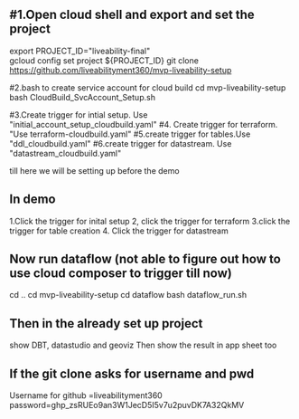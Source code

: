 #1.Open cloud shell  and export and set the project
--------------------------------------------------

export PROJECT_ID="liveability-final"   
gcloud config set project ${PROJECT_ID}
git clone https://github.com/liveabilityment360/mvp-liveability-setup

#2.bash to create service account for cloud build
cd mvp-liveability-setup
bash CloudBuild_SvcAccount_Setup.sh

#3.Create trigger for intial setup. Use "initial_account_setup_cloudbuild.yaml"
#4. Create trigger for terraform. "Use terraform-cloudbuild.yaml"
#5.create trigger for tables.Use "ddl_cloudbuild.yaml"
#6.create trigger for datastream. Use "datastream_cloudbuild.yaml"

till here we will be setting up before the demo

In demo
----------
1.Click the trigger for inital setup
2, click the trigger for terraform
3.click the trigger for table creation
4. Click the trigger for datastream


Now run dataflow (not able to figure out how to use cloud composer to trigger till now)
--------------------
cd ..
cd mvp-liveability-setup
cd dataflow
bash dataflow_run.sh

Then in the already set up project
--------------------
show DBT, datastudio and geoviz
Then show the result in app sheet too


If the git clone asks for username and pwd
-----------------------------------------
Username for github =liveabilityment360
password=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




